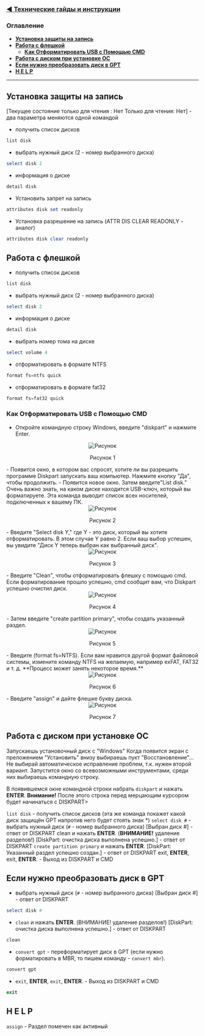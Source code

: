 ### [ ◀️ Технические гайды и инструкции](../README.md)

### **Оглавление**

- [**Установка защиты на запись**](#установка-защиты-на-запись)
- [**Работа с флешкой**](#работа-с-флешкой)
  - [**Как Отформатировать USB с Помощью CMD**](#как-отформатировать-usb-с-помощью-cmd)
- [**Работа с диском при установке ОС**](#работа-с-диском-при-установке-ос)
- [**Если нужно преобразовать диск в GPT**](#если-нужно-преобразовать-диск-в-gpt)
- [**H E L P**](#h-e-l-p)

 <!-- разделитель -->

---

## **Установка защиты на запись**

[Текущее состояние только для чтения : Нет Только для чтения: Нет] - два параметра меняются одной командой

- получить список дисков

```powershell
list disk
```

- выбрать нужный диск (2 - номер выбранного диска)

```powershell
select disk 2
```

- информация о диске

```powershell
detail disk
```

- Установить запрет на запись

```powershell
attributes disk set readonly
```

- Установка разрешение на запись (ATTR DIS CLEAR READONLY - аналог)

```powershell
attributes disk clear readonly
```

## **Работа с флешкой**

- получить список дисков

```powershell
list disk
```

- выбрать нужный диск (2 - номер выбранного диска)

```powershell
select disk 2
```

- информация о диске

```powershell
detail disk
```

- выбрать номер тома на диске

```powershell
select volume 4
```

- отформатировать в формате NTFS

```powershell
format fs=ntfs quick
```

- отформатировать в формате fat32

```powershell
format fs=fat32 quick
```

### **Как Отформатировать USB с Помощью CMD**

- Откройте командную строку Windows, введите "diskpart" и нажмите Enter.
<div align="center">
  <img  src="./images/img-01.png" alt="Рисунок">
  <p >Рисунок 1</p>
</div>
- Появится окно, в котором вас спросят, хотите ли вы разрешить программе Diskpart запускать ваш компьютер. Нажмите кнопку "Да", чтобы продолжить.
- Появится новое окно. Затем введите"List disk." Очень важно знать, на каком диске находится USB-ключ, который вы форматируете. Эта команда выводит список всех носителей, подключенных к вашему ПК.
<div align="center">
  <img  src="./images/img-02.png" alt="Рисунок">
  <p >Рисунок 2</p>
</div>
- Введите "Select disk Y," где Y - это диск, который вы хотите отформатировать. В этом случае Y равно 2. Если ваш выбор успешен, вы увидите "Диск Y теперь выбран как выбранный диск".
<div align="center">
  <img  src="./images/img-03.png" alt="Рисунок">
  <p >Рисунок 3</p>
</div>
- Введите "Clean", чтобы отформатировать флешку с помощью cmd. Если форматирование прошло успешно, cmd сообщит вам, что Diskpart успешно очистил диск.
<div align="center">
  <img  src="./images/img-04.png" alt="Рисунок">
  <p >Рисунок 4</p>
</div>
- Затем введите "create partition primary", чтобы создать указанный раздел.
<div align="center">
  <img  src="./images/img-05.png" alt="Рисунок">
  <p >Рисунок 5</p>
</div>
- Введите (format fs=NTFS). Если вам нравится другой формат файловой системы, измените команду NTFS на желаемую, например exFAT, FAT32 и т. д. **Процесс может занять некоторое время.**
<div align="center">
  <img  src="./images/img-06.png" alt="Рисунок">
  <p >Рисунок 6</p>
</div>
- Введите "assign" и дайте флешке букву диска.
<div align="center">
  <img  src="./images/img-07.png" alt="Рисунок">
  <p >Рисунок 7</p>
</div>

## **Работа с диском при установке ОС**

Запускаешь установочный диск с "Windows" Когда появится экран с преложением "Установить"
внизу выбираешь пукт "Восстановление"...
Не выбирай автоматическое исправление проблем, т.к. нужен второй вариант.
Запустится окно со всевозможными инструментами, среди них выбираешь командную строку.

В появившемся окне командной строки набрать `diskpart` и нажать **ENTER**.
**Внимание!** После этого строка перед мерцающим курсором будет начинаться с DISKPART>

`list disk` - получить список дисков (эта же команда покажет какой диск защищён GPT напротив него будет стоять знак \*)
`select disk #` - выбрать нужный диск (`#` - номер выбранного диска) [Выбран диск #] - ответ от DISKPART
clean и нажать **ENTER**. (**ВНИМАНИЕ!** удаление разделов!) [DiskPart: очистка диска выполнена успешно.] - ответ от DISKPART
`create partition primary` и нажать **ENTER**. [DiskPart: Указанный раздел успешно создан.] - ответ от DISKPART
exit, **ENTER**, exit, **ENTER**. - Выход из DISKPART и CMD

## **Если нужно преобразовать диск в GPT**

- выбрать нужный диск (`#` - номер выбранного диска) [Выбран диск #] - ответ от DISKPART

```powershell
select disk #
```

- `clean` и нажать **ENTER**. (ВНИМАНИЕ! удаление разделов!) [DiskPart: очистка диска выполнена успешно.] - ответ от DISKPART

```powershell
clean
```

- `convert gpt` - переформатирует диск в GPT (если нужно форматировать в MBR, то пишем команду - `convert mbr`).

```powershell
convert gpt
```

- `exit`, **ENTER**, `exit`, **ENTER**. - Выход из DISKPART и CMD

```powershell
exit
```

## **H E L P**

`assign` - Раздел помечен как активный
